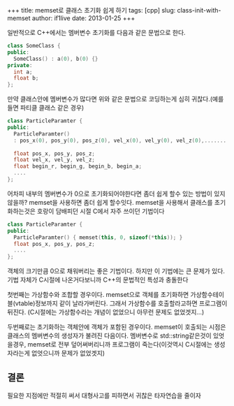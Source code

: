 +++
title: memset로 클래스 초기화 쉽게 하기
tags: [cpp]
slug: class-init-with-memset
author: if1live
date: 2013-01-25
+++

일반적으로 C++에서는 멤버변수 초기화를 다음과 같은 문법으로 한다.

```cpp
class SomeClass {
public:
  SomeClass() : a(0), b(0) {}
private:
  int a;
  float b;
};
```

만약 클래스안에 멤버변수가 많다면 위와 같은 문법으로 코딩하는게 심히 귀찮다.(예를 들면 파티클 클래스 같은 경우)
```cpp
class ParticleParamter {
public:
  ParticleParamter()
  : pos_x(0), pos_y(0), pos_z(0), vel_x(0), vel_y(0), vel_z(0),.......
  
  float pos_x, pos_y, pos_z;
  float vel_x, vel_y, vel_z;
  float begin_r, begin_g, begin_b, begin_a;
  ....
};
```

어차피 내부의 멤버변수가 0으로 초기화되어야한다면 좀더 쉽게 할수 있는 방법이 있지 않을까? 
memset을 사용하면 좀더 쉽게 할수잇다. memset을 사용해서 클래스를 초기화하는것은 호랑이 담배피던 시절 C에서 자주 쓰이던 기법이다
```cpp
class ParticleParamter {
public:
  ParticleParamter() { memset(this, 0, sizeof(*this)); }
  float pos_x, pos_y, pos_z;
  ....
};
```

객체의 크기만큼 0으로 채워버리는 좋은 기법이다. 
하지만 이 기법에는 큰 문제가 있다. 기법 자체가 C시절에 나온거다보니까 C++의 문법적인 특성과 충돌한다

첫번째는 가상함수와 조합할 경우이다. memset으로 객체를 초기화하면 가상함수테이블(vtable)정보까지 같이 날라가버린다.
그래서 가상함수를 호출할라고하면 프로그램이 뒤진다. (C시절에는 가상함수라는 개념이 없었으니 아무런 문제도 없었겟지...)

두번째로는 초기화하는 객체안에 객체가 포함된 경우이다. memset이 호출되는 시점은 클래스의 멤버변수의 생성자가 불려진 다음이다.
멤버변수로 std::string같은것이 있엇을경우, memset로 전부 덮어써버리니까 프로그램이 죽는다(이것역시 C시절에는 생성자라는게 없엇으니까 문제가 없었겟지)

## 결론
필요한 지점에만 적절히 써서 대형사고를 피하면서 귀찮은 타자연습을 줄이자
